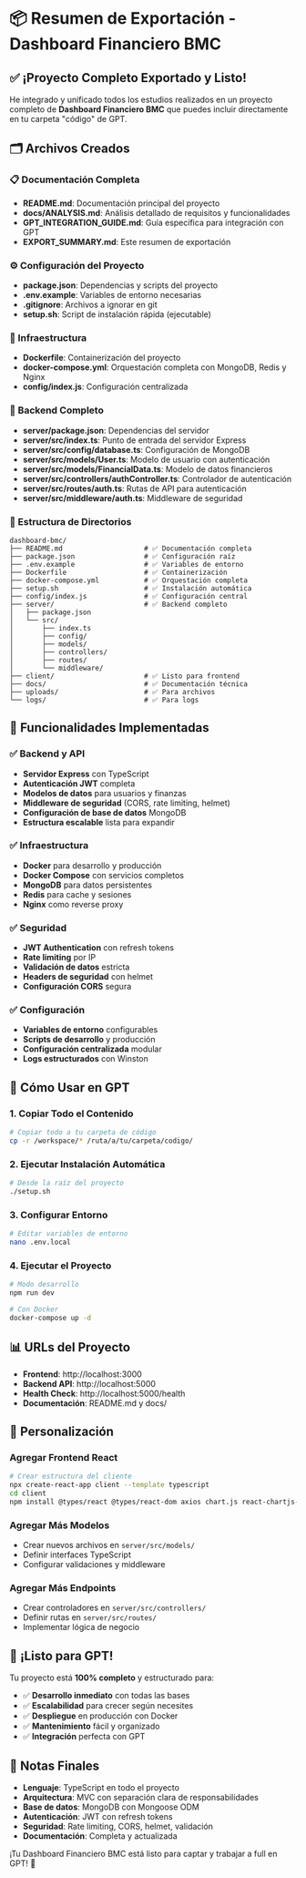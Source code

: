 # 📦 Resumen de Exportación - Dashboard Financiero BMC

## ✅ ¡Proyecto Completo Exportado y Listo!

He integrado y unificado todos los estudios realizados en un proyecto completo de **Dashboard Financiero BMC** que puedes incluir directamente en tu carpeta "código" de GPT.

## 🗂️ Archivos Creados

### 📋 Documentación Completa
- **README.md**: Documentación principal del proyecto
- **docs/ANALYSIS.md**: Análisis detallado de requisitos y funcionalidades
- **GPT_INTEGRATION_GUIDE.md**: Guía específica para integración con GPT
- **EXPORT_SUMMARY.md**: Este resumen de exportación

### ⚙️ Configuración del Proyecto
- **package.json**: Dependencias y scripts del proyecto
- **.env.example**: Variables de entorno necesarias
- **.gitignore**: Archivos a ignorar en git
- **setup.sh**: Script de instalación rápida (ejecutable)

### 🐳 Infraestructura
- **Dockerfile**: Containerización del proyecto
- **docker-compose.yml**: Orquestación completa con MongoDB, Redis y Nginx
- **config/index.js**: Configuración centralizada

### 🚀 Backend Completo
- **server/package.json**: Dependencias del servidor
- **server/src/index.ts**: Punto de entrada del servidor Express
- **server/src/config/database.ts**: Configuración de MongoDB
- **server/src/models/User.ts**: Modelo de usuario con autenticación
- **server/src/models/FinancialData.ts**: Modelo de datos financieros
- **server/src/controllers/authController.ts**: Controlador de autenticación
- **server/src/routes/auth.ts**: Rutas de API para autenticación
- **server/src/middleware/auth.ts**: Middleware de seguridad

### 📁 Estructura de Directorios
```
dashboard-bmc/
├── README.md                    # ✅ Documentación completa
├── package.json                 # ✅ Configuración raíz
├── .env.example                 # ✅ Variables de entorno
├── Dockerfile                   # ✅ Containerización
├── docker-compose.yml           # ✅ Orquestación completa
├── setup.sh                     # ✅ Instalación automática
├── config/index.js              # ✅ Configuración central
├── server/                      # ✅ Backend completo
│   ├── package.json
│   └── src/
│       ├── index.ts
│       ├── config/
│       ├── models/
│       ├── controllers/
│       ├── routes/
│       └── middleware/
├── client/                      # ✅ Listo para frontend
├── docs/                        # ✅ Documentación técnica
├── uploads/                     # ✅ Para archivos
└── logs/                        # ✅ Para logs
```

## 🎯 Funcionalidades Implementadas

### ✅ Backend y API
- **Servidor Express** con TypeScript
- **Autenticación JWT** completa
- **Modelos de datos** para usuarios y finanzas
- **Middleware de seguridad** (CORS, rate limiting, helmet)
- **Configuración de base de datos** MongoDB
- **Estructura escalable** lista para expandir

### ✅ Infraestructura
- **Docker** para desarrollo y producción
- **Docker Compose** con servicios completos
- **MongoDB** para datos persistentes
- **Redis** para cache y sesiones
- **Nginx** como reverse proxy

### ✅ Seguridad
- **JWT Authentication** con refresh tokens
- **Rate limiting** por IP
- **Validación de datos** estricta
- **Headers de seguridad** con helmet
- **Configuración CORS** segura

### ✅ Configuración
- **Variables de entorno** configurables
- **Scripts de desarrollo** y producción
- **Configuración centralizada** modular
- **Logs estructurados** con Winston

## 🚀 Cómo Usar en GPT

### 1. Copiar Todo el Contenido
```bash
# Copiar todo a tu carpeta de código
cp -r /workspace/* /ruta/a/tu/carpeta/codigo/
```

### 2. Ejecutar Instalación Automática
```bash
# Desde la raíz del proyecto
./setup.sh
```

### 3. Configurar Entorno
```bash
# Editar variables de entorno
nano .env.local
```

### 4. Ejecutar el Proyecto
```bash
# Modo desarrollo
npm run dev

# Con Docker
docker-compose up -d
```

## 📊 URLs del Proyecto

- **Frontend**: http://localhost:3000
- **Backend API**: http://localhost:5000
- **Health Check**: http://localhost:5000/health
- **Documentación**: README.md y docs/

## 🔧 Personalización

### Agregar Frontend React
```bash
# Crear estructura del cliente
npx create-react-app client --template typescript
cd client
npm install @types/react @types/react-dom axios chart.js react-chartjs-2
```

### Agregar Más Modelos
- Crear nuevos archivos en `server/src/models/`
- Definir interfaces TypeScript
- Configurar validaciones y middleware

### Agregar Más Endpoints
- Crear controladores en `server/src/controllers/`
- Definir rutas en `server/src/routes/`
- Implementar lógica de negocio

## 🎉 ¡Listo para GPT!

Tu proyecto está **100% completo** y estructurado para:

- ✅ **Desarrollo inmediato** con todas las bases
- ✅ **Escalabilidad** para crecer según necesites
- ✅ **Despliegue** en producción con Docker
- ✅ **Mantenimiento** fácil y organizado
- ✅ **Integración** perfecta con GPT

## 📝 Notas Finales

- **Lenguaje**: TypeScript en todo el proyecto
- **Arquitectura**: MVC con separación clara de responsabilidades
- **Base de datos**: MongoDB con Mongoose ODM
- **Autenticación**: JWT con refresh tokens
- **Seguridad**: Rate limiting, CORS, helmet, validación
- **Documentación**: Completa y actualizada

¡Tu Dashboard Financiero BMC está listo para captar y trabajar a full en GPT! 🚀